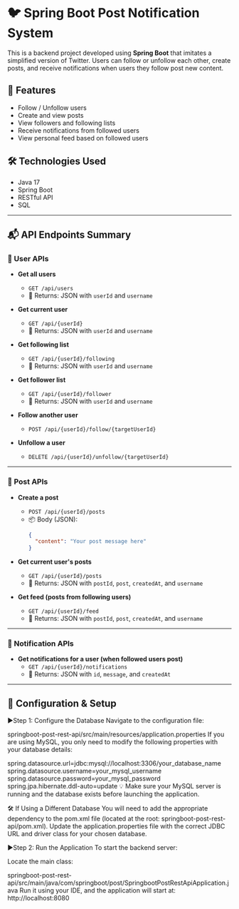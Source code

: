 # 🐦 Spring Boot Post Notification System

This is a backend project developed using **Spring Boot** that imitates a simplified version of Twitter. Users can follow or unfollow each other, create posts, and receive notifications when users they follow post new content.

## 🚀 Features
- Follow / Unfollow users
- Create and view posts
- View followers and following lists
- Receive notifications from followed users
- View personal feed based on followed users

## 🛠️ Technologies Used
- Java 17
- Spring Boot
- RESTful API
- SQL

---

## 📬 API Endpoints Summary

### 👥 User APIs

- **Get all users**
  - `GET /api/users`
  - 📄 Returns: JSON with `userId` and `username`

- **Get current user**
  - `GET /api/{userId}`
  - 📄 Returns: JSON with `userId` and `username`

- **Get following list**
  - `GET /api/{userId}/following`
  - 📄 Returns: JSON with `userId` and `username`

- **Get follower list**
  - `GET /api/{userId}/follower`
  - 📄 Returns: JSON with `userId` and `username`

- **Follow another user**
  - `POST /api/{userId}/follow/{targetUserId}`

- **Unfollow a user**
  - `DELETE /api/{userId}/unfollow/{targetUserId}`

---

### 📝 Post APIs

- **Create a post**
  - `POST /api/{userId}/posts`
  - 📦 Body (JSON):
    ```json
    {
      "content": "Your post message here"
    }
    ```

- **Get current user's posts**
  - `GET /api/{userId}/posts`
  - 📄 Returns: JSON with `postId`, `post`, `createdAt`, and `username`

- **Get feed (posts from following users)**
  - `GET /api/{userId}/feed`
  - 📄 Returns: JSON with `postId`, `post`, `createdAt`, and `username`

---

### 🔔 Notification APIs

- **Get notifications for a user (when followed users post)**
  - `GET /api/{userId}/notifications`
  - 📄 Returns: JSON with `id`, `message`, and `createdAt`

---

## 🧪 Configuration & Setup
▶Step 1: Configure the Database
Navigate to the configuration file:

springboot-post-rest-api/src/main/resources/application.properties
If you are using MySQL, you only need to modify the following properties with your database details:

spring.datasource.url=jdbc:mysql://localhost:3306/your_database_name
spring.datasource.username=your_mysql_username
spring.datasource.password=your_mysql_password
spring.jpa.hibernate.ddl-auto=update
💡 Make sure your MySQL server is running and the database exists before launching the application.

🛠️ If Using a Different Database
You will need to add the appropriate dependency to the pom.xml file (located at the root: springboot-post-rest-api/pom.xml).
Update the application.properties file with the correct JDBC URL and driver class for your chosen database.

▶Step 2: Run the Application
To start the backend server:

Locate the main class:

springboot-post-rest-api/src/main/java/com/springboot/post/SpringbootPostRestApiApplication.java
Run it using your IDE, and the application will start at:
http://localhost:8080

